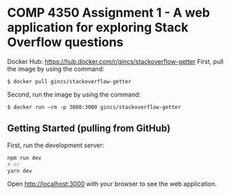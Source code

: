 # COMP 4350 Assignment 1 - A web application for exploring Stack Overflow questions

Docker Hub: https://hub.docker.com/r/gincs/stackoverflow-getter
First, pull the image by using the command: 
```
$ docker pull gincs/stackoverflow-getter
```
Second, run the image by using the command:
```
$ docker run –rm -p 3000:3000 gincs/stackoverflow-getter
```
## Getting Started (pulling from GitHub)

First, run the development server:

```bash
npm run dev
# or
yarn dev
```

Open [http://localhost:3000](http://localhost:3000) with your browser to see the web application.
